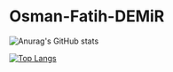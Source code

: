 # Osman-Fatih-DEMiR

![Anurag's GitHub stats](https://github-readme-stats.vercel.app/api?username=boole52&show_icons=true&theme=radical)


[![Top Langs](https://github-readme-stats.vercel.app/api/top-langs/?username=boole52&layout=compact)](https://github.com/anuraghazra/github-readme-stats)

